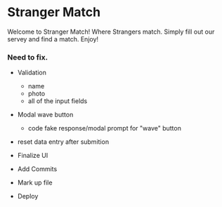 # Stranger Match

Welcome to Stranger Match! Where Strangers match. Simply fill out our servey and find a match. Enjoy!

### Need to fix.

* Validation
    * name
    * photo
    * all of the input fields

* Modal wave button

    * code fake response/modal prompt for "wave"        button

* reset data entry after submition

* Finalize UI

* Add Commits 

* Mark up file

* Deploy